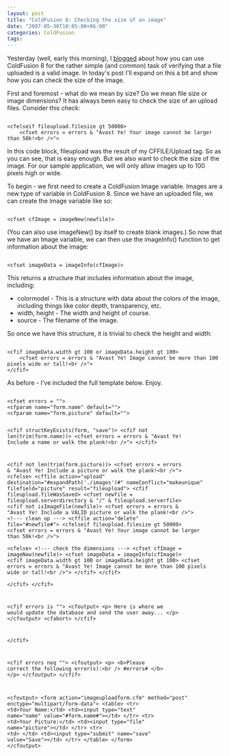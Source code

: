 ```yaml
---
layout: post
title: "ColdFusion 8: Checking the size of an image"
date: "2007-05-30T10:05:00+06:00"
categories: ColdFusion 
tags: 
---
```


Yesterday (well, early this morning), I <a href="http://ray.camdenfamily.com/index.cfm/2007/5/30/ColdFusion-8-Checking-to-see-if-a-file-upload-is-an-image">blogged</a> about how you can use ColdFusion 8 for the rather simple (and common) task of verifying that a file uploaded is a valid image. In today's post I'll expand on this a bit and show how you can check the size of the image.
<!--more-->
First and foremost - what do we mean by size? Do we mean file size or image dimensions? It has always been easy to check the size of an upload files. Consider this check:

<code>
&lt;cfelseif fileupload.filesize gt 50000&gt;
    &lt;cfset errors = errors & "Avast Ye! Your image cannot be larger than 50k!&lt;br /&gt;"&gt;		
</code>

In this code block, fileupload was the result of my CFFILE/Upload tag. So as you can see, that is easy enough. But we also want to check the size of the image. For our sample application, we will only allow images up to 100 pixels high or wide. 

To begin - we first need to create a ColdFusion Image variable. Images are a new type of variable in ColdFusion 8. Since we have an uploaded file, we can create the Image variable like so:

<code>
&lt;cfset cfImage = imageNew(newfile)&gt;
</code>

(You can also use imageNew() by itself to create blank images.) So now that we have an Image variable, we can then use the imageInfo() function to get information about the image:

<code>
&lt;cfset imageData = imageInfo(cfImage)&gt;
</code>

This returns a structure that includes information about the image, including:

<ul>
<li>colormodel - This is a structure with data about the colors of the image, including things like color depth, transparency, etc.
<li>width, height - The width and height of course.
<li>source - The filename of the image.
</ul>

So once we have this structure, it is trivial to check the height and width:

<code>
&lt;cfif imageData.width gt 100 or imageData.height gt 100&gt;
    &lt;cfset errors = errors & "Avast Ye! Image cannot be more than 100 pixels wide or tall!&lt;br /&gt;"&gt;
&lt;/cfif&gt;
</code>

As before - I've included the full template below. Enjoy.

<code>
&lt;cfset errors = ""&gt;
&lt;cfparam name="form.name" default=""&gt;
&lt;cfparam name="form.picture" default=""&gt;

&lt;cfif structKeyExists(form, "save")&gt;
   &lt;cfif not len(trim(form.name))&gt;
      &lt;cfset errors = errors & "Avast Ye! Include a name or walk the plank!&lt;br /&gt;"&gt;
   &lt;/cfif&gt;
   
   &lt;cfif not len(trim(form.picture))&gt;
      &lt;cfset errors = errors & "Avast Ye! Include a picture or walk the plank!&lt;br /&gt;"&gt;
   &lt;cfelse&gt;
      &lt;cffile action="upload" destination="#expandPath('./images')#" nameConflict="makeunique" filefield="picture" result="fileupload"&gt;
      &lt;cfif fileupload.fileWasSaved&gt;
         &lt;cfset newfile = fileupload.serverdirectory & "/" & fileupload.serverfile&gt;
         &lt;cfif not isImageFile(newfile)&gt;
            &lt;cfset errors = errors & "Avast Ye! Include a VALID picture or walk the plank!&lt;br /&gt;"&gt;
            &lt;!--- clean up ---&gt;
            &lt;cffile action="delete" file="#newfile#"&gt;
         &lt;cfelseif fileupload.filesize gt 50000&gt;
            &lt;cfset errors = errors & "Avast Ye! Your image cannot be larger than 50k!&lt;br /&gt;"&gt;		
		 &lt;cfelse&gt;
		 	&lt;!--- check the dimensions ---&gt;
		 	&lt;cfset cfImage = imageNew(newfile)&gt;
		 	&lt;cfset imageData = imageInfo(cfImage)&gt;
		 	&lt;cfif imageData.width gt 100 or imageData.height gt 100&gt;
	            &lt;cfset errors = errors & "Avast Ye! Image cannot be more than 100 pixels wide or tall!&lt;br /&gt;"&gt;
			&lt;/cfif&gt;
         &lt;/cfif&gt;      
      &lt;/cfif&gt;
   &lt;/cfif&gt;
      
   &lt;cfif errors is ""&gt;
      &lt;cfoutput&gt;
      &lt;p&gt;
      Here is where we would update the database and send the user away...
      &lt;/p&gt;
      &lt;/cfoutput&gt;
      &lt;cfabort&gt;
   &lt;/cfif&gt;
   
&lt;/cfif&gt;

&lt;cfif errors neq ""&gt;
   &lt;cfoutput&gt;
   &lt;p&gt;
   &lt;b&gt;Please correct the following error(s):&lt;br /&gt;
   #errors#
   &lt;/b&gt;
   &lt;/p&gt;
   &lt;/cfoutput&gt;
&lt;/cfif&gt;

&lt;cfoutput&gt;
&lt;form action="imageuploadform.cfm" method="post" enctype="multipart/form-data"&gt;
&lt;table&gt;
   &lt;tr&gt;
      &lt;td&gt;Your Name:&lt;/td&gt;
      &lt;td&gt;&lt;input type="text" name="name" value="#form.name#"&gt;&lt;/td&gt;
   &lt;/tr&gt;
   &lt;tr&gt;
      &lt;td&gt;Your Picture:&lt;/td&gt;
      &lt;td&gt;&lt;input type="file" name="picture"&gt;&lt;/td&gt;
   &lt;/tr&gt;
   &lt;tr&gt;
      &lt;td&gt;&nbsp;&lt;/td&gt;
      &lt;td&gt;&lt;input type="submit" name="save" value="Save"&gt;&lt;/td&gt;
   &lt;/tr&gt;
&lt;/table&gt;
&lt;/form&gt;
&lt;/cfoutput&gt;
</code>